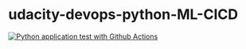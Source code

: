 # udacity-devops-python-ML-CICD

[![Python application test with Github Actions](https://github.com/gabrielefalace/udacity-devops-python-ML-CICD/actions/workflows/main.yml/badge.svg)](https://github.com/gabrielefalace/udacity-devops-python-ML-CICD/actions/workflows/main.yml)
